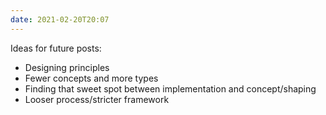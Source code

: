 ```yaml
---
date: 2021-02-20T20:07
---
```


Ideas for future posts:

- Designing principles
- Fewer concepts and more types
- Finding that sweet spot between implementation and concept/shaping
- Looser process/stricter framework

